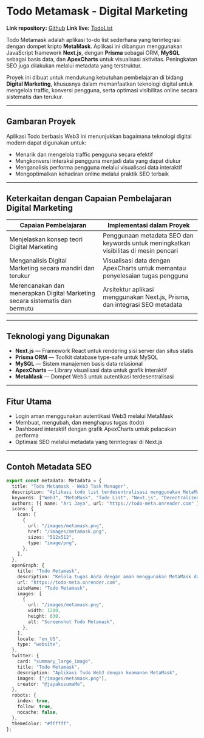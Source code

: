 # Todo Metamask - Digital Marketing

**Link repository:** [Github](https://github.com/AriJaya07/todo-metamask)
**Link live:** [TodoList](https://todo-meta.onrender.com)

Todo Metamask adalah aplikasi to-do list sederhana yang terintegrasi dengan dompet kripto **MetaMask**. Aplikasi ini dibangun menggunakan JavaScript framework **Next.js**, dengan **Prisma** sebagai ORM, **MySQL** sebagai basis data, dan **ApexCharts** untuk visualisasi aktivitas. Peningkatan SEO juga dilakukan melalui metadata yang terstruktur.

Proyek ini dibuat untuk mendukung kebutuhan pembelajaran di bidang **Digital Marketing**, khususnya dalam memanfaatkan teknologi digital untuk mengelola traffic, konversi pengguna, serta optimasi visibilitas online secara sistematis dan terukur.

---

## Gambaran Proyek

Aplikasi Todo berbasis Web3 ini menunjukkan bagaimana teknologi digital modern dapat digunakan untuk:

- Menarik dan mengelola traffic pengguna secara efektif  
- Mengkonversi interaksi pengguna menjadi data yang dapat diukur  
- Menganalisis performa pengguna melalui visualisasi data interaktif  
- Mengoptimalkan kehadiran online melalui praktik SEO terbaik  

---

## Keterkaitan dengan Capaian Pembelajaran Digital Marketing

| Capaian Pembelajaran                                     | Implementasi dalam Proyek                                         |
| -------------------------------------------------------- | ---------------------------------------------------------------- |
| Menjelaskan konsep teori Digital Marketing               | Penggunaan metadata SEO dan keywords untuk meningkatkan visibilitas di mesin pencari |
| Menganalisis Digital Marketing secara mandiri dan terukur | Visualisasi data dengan ApexCharts untuk memantau penyelesaian tugas pengguna |
| Merencanakan dan menerapkan Digital Marketing secara sistematis dan bermutu | Arsitektur aplikasi menggunakan Next.js, Prisma, dan integrasi SEO metadata |

---

## Teknologi yang Digunakan

- **Next.js** — Framework React untuk rendering sisi server dan situs statis  
- **Prisma ORM** — Toolkit database type-safe untuk MySQL  
- **MySQL** — Sistem manajemen basis data relasional  
- **ApexCharts** — Library visualisasi data untuk grafik interaktif  
- **MetaMask** — Dompet Web3 untuk autentikasi terdesentralisasi  

---

## Fitur Utama

- Login aman menggunakan autentikasi Web3 melalui MetaMask  
- Membuat, mengubah, dan menghapus tugas (todo)  
- Dashboard interaktif dengan grafik ApexCharts untuk pelacakan performa  
- Optimasi SEO melalui metadata yang terintegrasi di Next.js  

---

## Contoh Metadata SEO

```ts
export const metadata: Metadata = {
  title: "Todo Metamask - Web3 Task Manager",
  description: "Aplikasi todo list terdesentralisasi menggunakan MetaMask untuk autentikasi.",
  keywords: ["Web3", "MetaMask", "Todo List", "Next.js", "Decentralized App", "Task Manager"],
  authors: [{ name: "Ari Jaya", url: "https://todo-meta.onrender.com" }],
  icons: {
    icon: [
      {
        url: "/images/metamask.png",
        href: "/images/metamask.png",
        sizes: "512x512",
        type: "image/png",
      },
    ],
  },
  openGraph: {
    title: "Todo Metamask",
    description: "Kelola tugas Anda dengan aman menggunakan MetaMask dan Web3.",
    url: "https://todo-meta.onrender.com",
    siteName: "Todo Metamask",
    images: [
      {
        url: "/images/metamask.png",
        width: 1200,
        height: 630,
        alt: "Screenshot Todo Metamask",
      },
    ],
    locale: "en_US",
    type: "website",
  },
  twitter: {
    card: "summary_large_image",
    title: "Todo Metamask",
    description: "Aplikasi Todo Web3 dengan keamanan MetaMask",
    images: ["/images/metamask.png"],
    creator: "@jayakusumaMe",
  },
  robots: {
    index: true,
    follow: true,
    nocache: false,
  },
  themeColor: "#ffffff",
};
```